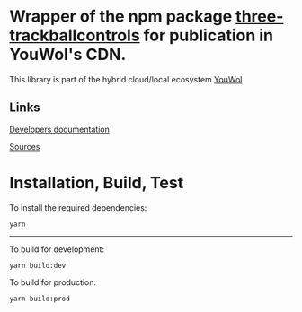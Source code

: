 # Wrapper of the npm package [three-trackballcontrols](https://www.npmjs.com/package/three-trackballcontrols) for publication in YouWol's CDN.




This library is part of the hybrid cloud/local ecosystem 
[YouWol](https://platform.youwol.com/applications/@youwol/platform/latest).

## Links

[Developers documentation](https://platform.youwol.com/applications/@youwol/cdn-explorer/latest?package=three-trackballcontrols)


[Sources](https://github.com/youwol/cdn-externals/tree/master/three-trackballcontrols)

# Installation, Build, Test

To install the required dependencies:

```shell
yarn
```
---
To build for development:

```shell
yarn build:dev
```

To build for production:

```shell
yarn build:prod
```
